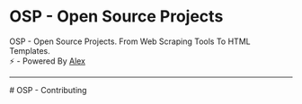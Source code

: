 # OSP - Open Source Projects
OSP - Open Source Projects. From Web Scraping Tools To HTML Templates.<br>
⚡ - Powered By <a href="https://www.instagram.com/aleex.it">Alex</a>
<hr>
# OSP - Contributing
